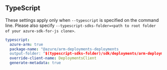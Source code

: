 
## TypeScript

These settings apply only when `--typescript` is specified on the command line.
Please also specify `--typescript-sdks-folder=<path to root folder of your azure-sdk-for-js clone>`.

```yaml $(typescript)
typescript:
  azure-arm: true
  package-name: "@azure/arm-deployments-deployments
  output-folder: "$(typescript-sdks-folder)/sdk/deployments/arm-deployments-deployments"
  override-client-name: DeploymentsClient
  generate-metadata: true
```
